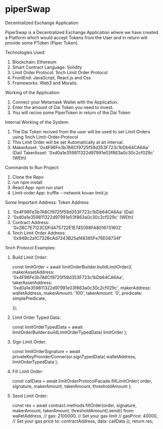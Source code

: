 # piperSwap
Decentralized Exchange Application 

PiperSwap is a Decentralized Exchange Application where we have created a Platform which would accept Tokens from the User and in return will provide some PToken (Piper Token).

Technologies Used:
1. Blockchain: Ethereum
2. Smart Contract Language: Solidity
3. Limit Order Protocol: 1inch Limit Order Protocol
4. FrontEnd: JavaScript, React.js and Css
5. Frameworks: Web3 and Moralis.


Working of the Application:
1. Connect your Metamask Wallet with the Application.
2. Enter the amount of Dai Token you need to invest.
3. You will recive some PiperToken in return of the Dai Token

Internal Working of the System:
1. The Dai Token recived from the user will be used to set Limit Orders using 1inch Limit-Order-Protocol
2. This Limit Order will be set Automatically at an interval.
3.  MakerAsset: '0x4F96Fe3b7A6Cf9725f59d353F723c1bDb64CA6Aa' (Dai)
    TakerAsset: '0xd0a1e359811322d97991e03f863a0c30c2cf029c' (WEth)

Commands to Run Project:
1. Clone the Repo
2. run npm install
3. React App: npm run start
4. Limit-order App: truffle --network kovan limit.js

Some Important Address:
Token Address: 
1. '0x4F96Fe3b7A6Cf9725f59d353F723c1bDb64CA6Aa' (Dai)
2. '0xd0a1e359811322d97991e03f863a0c30c2cf029c' (WEth)
3. Contract Address: '0x2BC7E7123CDFdA75722E1E745098FA8016731602'
4. 1inch Limit Order Address: '0x94Bc2a1C732BcAd7343B25af48385Fe76E08734f'

1inch Protocol Examples:

1. Build Limit Order: 
   
   const limitOrder = await limitOrderBuilder.buildLimitOrder({
        makerAssetAddress: '0x4F96Fe3b7A6Cf9725f59d353F723c1bDb64CA6Aa',
        takerAssetAddress: '0xd0a1e359811322d97991e03f863a0c30c2cf029c',
        makerAddress: walletAddress,
        makerAmount: '100',
        takerAmount: '0',
        predicate: simplePredicate,
       
        
    });
2. Limit Order Typed Data:
    
    const limitOrderTypedData = await limitOrderBuilder.buildLimitOrderTypedData(
        limitOrder
    );
3. Sign Limit Order:
    
    const limitOrderSignature = await privateKeyProviderConnector.signTypedData(
        walletAddress,
        limitOrderTypedData
    );

4. Fill Limit Order:
     
     const callData = await limitOrderProtocolFacade.fillLimitOrder(
        order,
        signature,
        makerAmount,
        takerAmount,
        thresholdAmount
    );

5. Send Limit Order:
    
    const res = await contract.methods.fillOrder(order,
            signature,
            makerAmount,
            takerAmount,
            thresholdAmount).send({
            from: walletAddress,
            // gas: 2100000, // Set your gas limit
            // gasPrice: 40000, // Set your gas price
            to: contractAddress,
            data: callData
        });
        return res;






